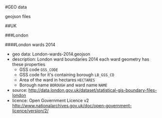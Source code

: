 #GEO data

geojson files

##UK

###London

####London wards 2014

 * geo data: London-wards-2014.geojson
 * description: London ward boundaries 2014 each ward geometry has these properties
 	* GSS code `GSS_CODE`  
 	* GSS code for it's containing borough `LB_GSS_CD`
 	* Area of the ward in hectares `HECTARES`
 	* Borough name `BOROUGH` and ward name `NAME`
 * source: http://data.london.gov.uk/dataset/statistical-gis-boundary-files-london
 * licence: Open Government Licence v2 http://www.nationalarchives.gov.uk/doc/open-government-licence/version/2/


